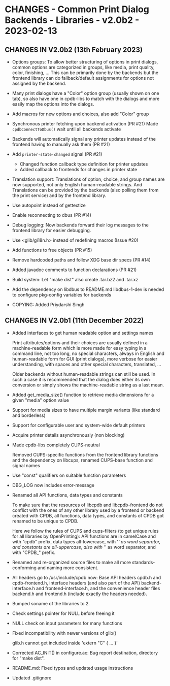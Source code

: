 # CHANGES - Common Print Dialog Backends - Libraries - v2.0b2 - 2023-02-13

## CHANGES IN V2.0b2 (13th February 2023)

- Options groups: To allow better structuring of options in print
  dialogs, common options are categorized in groups, like media, print
  quality, color, finishing, ... This can be primarily done by the
  backends but the frontend library can do fallback/default
  assignments for options not assigned by the backend.

- Many print dialogs have a "Color" option group (usually shown on one
  tab), so also have one in cpdb-libs to match with the dialogs and
  more easily map the options into the dialogs.

- Add macros for new options and choices, also add "Color" group

- Synchronous printer fetching upon backend activation (PR #21) Made
  `cpdbConnectToDbus()` wait until all backends activate

- Backends will automatically signal any printer updates instead of
  the frontend having to manually ask them (PR #21)

- Add `printer-state-changed` signal (PR #21)
  * Changed function callback type definition for printer updates
  * Added callback to frontends for changes in printer state

- Translation support: Translations of option, choice, and group names
  are now supported, not only English human-readable strings. And
  Translations can be provided by the backends (also polling them from
  the print service) and by the frontend library.

- Use autopoint instead of gettextize

- Enable reconnecting to dbus (PR #14)

- Debug logging: Now backends forward their log messages to the
  frontend library for easier debugging.

- Use <glib/gi18n.h> instead of redefining macros (Issue #20)

- Add functions to free objects (PR #15)

- Remove hardcoded paths and follow XDG base dir specs (PR #14)

- Added javadoc comments to function declarations (PR #21)

- Build system: Let "make dist" also create .tar.bz2 and .tar.xz

- Add the dependency on libdbus to README.md
  libdbus-1-dev is needed to configure pkg-config variables for
  backends

- COPYING: Added Priydarshi Singh


## CHANGES IN V2.0b1 (11th December 2022)

- Added interfaces to get human readable option and settings names
    
  Print attributes/options and their choices are usually defined in a
  machine-readable form which is more made for easy typing in a
  command line, not too long, no special characters, always in English
  and human-readable form for GUI (print dialogs), more verbose for
  easier understanding, with spaces and other special characters,
  translated, ...

  Older backends without human-readable strings can still be used. In
  such a case it is recommended that the dialog does either its own
  conversion or simply shows the machine-readable string as a last
  mean.

- Added get_media_size() function to retrieve media dimensions for a
  given "media" option value

- Support for media sizes to have multiple margin variants (like
  standard and borderless)

- Support for configurable user and system-wide default printers

- Acquire printer details asynchronously (non blocking)

- Made cpdb-libs completely CUPS-neutral

  Removed CUPS-specific functions from the frontend library functions
  and the dependency on libcups, renamed CUPS-base function and signal
  names

- Use "const" qualifiers on suitable function parameters

- DBG_LOG now includes error-message

- Renamed all API functions, data types and constants
    
  To make sure that the resources of libcpdb and libcpdb-frontend do
  not conflict with the ones of any other library used by a frontend
  or backend created with CPDB, all functions, data types, and
  constants of CPDB got renamed to be unique to CPDB.
    
  Here we follow the rules of CUPS and cups-filters (to get unique
  rules for all libraries by OpenPrinting): API functions are in
  camelCase and with "cpdb" prefix, data types all-lowercase, with '_'
  as word separator, and constants are all-uppercase, also with '_' as
  word separator, and with "CPDB_" prefix.

- Renamed and re-organized source files to make all more
  standards-conforming and naming more consistent.
    
- All headers go to /usr/include/cpdb now: Base API headers cpdb.h and
  cpdb-frontend.h, interface headers (and also part of the API)
  backend-interface.h and frontend-interface.h, and the convenience
  header files backend.h and frontend.h (include exactly the headers
  needed).
    
- Bumped soname of the libraries to 2.
    
- Check settings pointer for NULL before freeing it

- NULL check on input parameters for many functions

- Fixed incompatibility with newer versions of glib()

  glib.h cannot get included inside 'extern "C" { ... }'

- Corrected AC_INIT() in configure.ac: Bug report destination,
  directory for "make dist".

- README.md: Fixed typos and updated usage instructions

- Updated .gitignore

